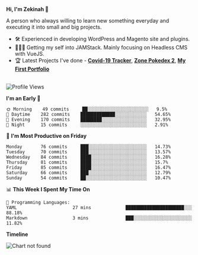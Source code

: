 
**Hi, I'm Zekinah 👋**

A person who always willing to learn new something everyday and executing it into small and big projects.

- 🛠 Experienced in developing WordPress and Magento site and plugins.
- 👩🏻‍💻 Getting my self into JAMStack. Mainly focusing on Headless CMS with VueJS.
- 🏆 Latest Projects I've done - **[Covid-19 Tracker](https://github.com/zekinah/pandemiccovid-19)**, **[Zone Pokedex 2](https://github.com/zekinah/zone-pokedex2)**, **[My First Portfolio](https://github.com/zekinah/iamzekinah)** 
<br><br>
<!--START_SECTION:waka-->
![Profile Views](http://img.shields.io/badge/Profile%20Views-0-blue)

**I'm an Early 🐤** 

```text
🌞 Morning    49 commits     ██░░░░░░░░░░░░░░░░░░░░░░░   9.5% 
🌆 Daytime    282 commits    █████████████░░░░░░░░░░░░   54.65% 
🌃 Evening    170 commits    ████████░░░░░░░░░░░░░░░░░   32.95% 
🌙 Night      15 commits     ░░░░░░░░░░░░░░░░░░░░░░░░░   2.91%

```
📅 **I'm Most Productive on Friday** 

```text
Monday       76 commits     ███░░░░░░░░░░░░░░░░░░░░░░   14.73% 
Tuesday      70 commits     ███░░░░░░░░░░░░░░░░░░░░░░   13.57% 
Wednesday    84 commits     ████░░░░░░░░░░░░░░░░░░░░░   16.28% 
Thursday     81 commits     ████░░░░░░░░░░░░░░░░░░░░░   15.7% 
Friday       85 commits     ████░░░░░░░░░░░░░░░░░░░░░   16.47% 
Saturday     66 commits     ███░░░░░░░░░░░░░░░░░░░░░░   12.79% 
Sunday       54 commits     ██░░░░░░░░░░░░░░░░░░░░░░░   10.47%

```


📊 **This Week I Spent My Time On** 

```text
💬 Programming Languages: 
YAML                     27 mins             ██████████████████████░░░   88.18% 
Markdown                 3 mins              ███░░░░░░░░░░░░░░░░░░░░░░   11.82%

```

**Timeline**

![Chart not found](https://github.com/zekinah/zekinah/blob/master/charts/bar_graph.png) 


<!--END_SECTION:waka-->
